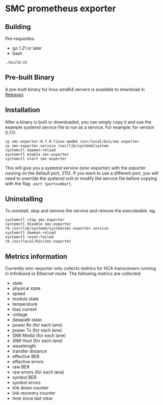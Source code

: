 # SMC prometheus exporter
## Building
Pre-requisites:
- go 1.21 or later
- bash
```
./build.sh
```

## Pre-built Binary
A pre-built binary for linux amd64 servers is available to download in [Releases](https://github.com/smc-public/smc-exporter/releases)

## Installation
After a binary is built or downloaded, you can simply copy it and use the example systemd service file to run as a service. For example, for version 0.7.0:

```
cp smc-exporter-0.7.0-linux-amd64 /usr/local/bin/smc-exporter
cp smc-exporter.service /usr/lib/systemd/system
systemctl daemon-reload
systemctl enable smc-exporter
systemctl start smc-exporter
```
This will give you a systemd service (smc-exporter) with the exporter running on the default port, 2112. If you want to use a different port, you will need to override the systemd unit or modify the service file before copying with the flag `-port {portnumber}`. 
## Uninstalling
To uninstall, stop and remove the service and remove the executeable.  eg.
```
systemctl stop smc-exporter
systemctl disable smc-exporter
rm /usr/lib/systemd/system/smc-exporter.service
systemctl daemon-reload
systemctl reset-failed
rm /usr/local/bin/smc-exporter
```

## Metrics information
Currently smc-exporter only collects metrics for HCA transceivers running in Infiniband or Ethernet mode. The following metrics are collected:
- state
- physical state
- speed
- module state
- temperature
- bias current
- voltage
- datapath state
- power Rx (for each lane)
- power Tx (for each lane)
- SNR Media (for each lane)
- SNR Host (for each lane)
- wavelength
- transfer distance
- effective BER
- effective errors
- raw BER
- raw errors (for each lane)
- symbol BER
- symbol errors
- link down counter
- link recovery counter
- time since last clear

